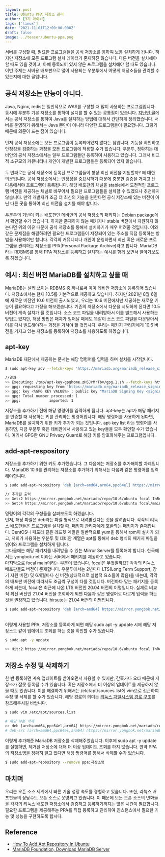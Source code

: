 ```yaml
---
layout: post  
title: Ubuntu PPA 저장소 관리
author: [3기_와이비]
tags: ['linux']
date: "2021-11-01T12:00:00.000Z"  
draft: false
image: ../teaser/ubuntu-ppa.png
---
```


서버를 구성할 때, 필요한 프로그램들을 공식 저장소를 통하여 보통 설치하게 됩니다.
하지만 저장소에 모든 프로그램 설치 데이터가 존재하진 않습니다.
다른 버전을 설치해야 할 때도 있을 것이고, 아예 등록되어 있지 않은 프로그램을 설치해야 할 때도 있습니다.
이번 주제는 서버용 배포판으로 많이 사용되는 우분투에서 어떻게 저장소들을 관리할 수 있는지에 대한 글입니다.
<!-- end -->

## 공식 저장소는 만능이 아니다.
Java, Nginx, redis는 일반적으로 WAS를 구성할 때 많이 사용하는 프로그램입니다.
동시에 우분투 기본 저장소를 통하여 설치를 할 수 있는 공통점이 있습니다.
[지난번 글](https://tecoble.techcourse.co.kr/post/2021-09-13-linux-distribution/)에서는 공식 저장소를 통하여 Java를 설치하는 방법에 대해서 간단하게 정리했습니다.
서버를 운영하기 위해서는 Java 뿐만이 아니라 다양한 프로그램들이 필요합니다.
그렇기 때문에 의문이 드는 점이 있습니다. <br><br>
먼저 공식 저장소에는 모든 프로그램이 등록되어있지 않다는 점입니다.
기능을 확인하고 안정성을 검증하는 과정을 모든 프로그램에 적용할 수가 없습니다.
우분투, 정확히는 데비안의 공식 저장소에서는 일부 프로그램들만 등록하여 사용하고 있습니다.
그래서 비교적 소규모의 커뮤니티나 개인이 개발한 프로그램들은 등록되어 있지 않습니다. <br><br>
두 번째로는 공식 저장소에 등록된 프로그램들이 항상 최신 버전을 지원할까? 에 대한 의문입니다.
공식 저장소에서는 안정성을 중요시하기 때문에 충분한 검증을 거치고 난 다음에서야 프로그램이 등록됩니다.
해당 배포판의 채널을 stable에서 도전적인 프로그램 버전을 제공하는 채널로 바꾸어서 필요한 프로그램들을 설치할 수 있겠으나 추천하지 않습니다.
만약 개발자가 조금 더 최신의 기술을 원한다면 공식 저장소에 있는 버전이 아닌 다른 곳을 통하여 최신 버전을 설치를 해야 합니다.
<br><br>
우분투의 기반이 되는 배포판인 데비안의 공식 저장소의 패키지는 [Debian package](https://www.debian.org/distrib/packages#search_packages)에서 확인할 수가 있습니다.
하지만 존재하지 않는 패키지나 stable 버전에서 지원하지 않는다면 위의 이유 때문에 공식 저장소를 통해서 설치하기가 매우 어려울 것입니다.
이와 같은 문제점을 해결하려면 필요한 프로그램들이 저장되어 있는 주소를 직접 등록하는 방법을 사용해야만 합니다.
각각의 커뮤니티나 개인이 운영하면서 최신 혹은 새로운 프로그램을 관리하는 저장소를 PPA(Personal Package Archive)라고 합니다.
MariaDB 라는 RDBMS를 통해 PPA 저장소를 등록하고 설치하는 예시를 함께 보면서 알아가보도록 하겠습니다.

## 예시 : 최신 버전 MariaDB를 설치하고 싶을 때
MariaDB는 널리 쓰이는 RDBMS 중 하나로써 이미 데비안 저장소에 등록되어 있습니다.
저장소에서는 현재 10.5를 기본적으로 제공하고 있습니다.
하지만 2021년 8월 6일에 새로운 버전인 10.6 버전이 출시되었고, 우리는 10.6 버전에서만 제공하는 새로운 기능이 필요하다고 가정을 해보겠습니다.
기존의 저장소에서 다운을 시도하게 된다면 10.5 버전이 계속 설치가 될 것입니다.
소스 코드 파일을 내려받아서 이를 빌드해서 사용하는 방법도 있지만, 해당 방법은 패치가 일어날 때에도 똑같이 소스 코드 파일을 다운받아서 이를 다시 빌드해야하는 과정을 거쳐야 할 것입니다.
우리는 패키지 관리자에게 10.6 버전을 가지고 있는 저장소를 등록하여 저장소를 사용하도록 하겠습니다.

## apt-key
MariaDB 재단에서 제공하는 문서는 해당 명령어를 입력을 하며 설치를 시작합니다. 

```bash
$ sudo apt-key adv --fetch-keys 'https://mariadb.org/mariadb_release_signing_key.asc'
```

```bash
//결과
>> Executing: /tmp/apt-key-gpghome.zHSJrMrTbv/gpg.1.sh --fetch-keys https://mariadb.org/mariadb_release_signing_key.asc
>> gpg: requesting key from 'https://mariadb.org/mariadb_release_signing_key.asc'
>> gpg: key <%GPG KEY VALUE%> : public key "MariaDB Signing Key <signing-key@mariadb.org>" imported
>> gpg: Total number processed: 1
>> gpg:           	imported: 1
```

저장소를 추가하기 전에 해당 명령어를 입력하게 됩니다.
apt-key는 apt가 해당 패키지를 인증할 때 사용하는 키를 관리하는 명령어입니다.
해당 명령어를 사용하게 된다면, MariaDB를 설치하기 위한 키가 추가가 되는 것입니다.
apt-key list 라는 명령어를 사용하면, 지금 우분투 혹은 데비안에서 사용되고 있는 key들을 모두 확인할 수가 있습니다.
여기서 GPG란 GNU Privacy Guard로 해당 키를 암호화해주는 프로그램입니다.

## add-apt-respository

저장소를 추가하기 위한 키도 추가했습니다.
그 다음에는 저장소를 추가해야할 차례입니다.
MariaDB 10.6를 관리하는 저장소를 추가하기 위해서는 다음과 같은 명령어를 입력해야합니다.

```bash
$ sudo add-apt-repository 'deb [arch=amd64,arm64,ppc64el] https://mirror.yongbok.net/mariadb/repo/10.6/ubuntu focal main'
```
```bash
// 추가된 출력
>> Get:2 https://mirror.yongbok.net/mariadb/repo/10.6/ubuntu focal InRelease [7758 B]
>> Get:4 https://mirror.yongbok.net/mariadb/repo/10.6/ubuntu focal/main arm64 Packages [16.6 kB]
```

명령어의 각각의 구성들을 살펴보도록 하겠습니다. <br>
먼저, 해당 파일은 deb라는 파일 형식으로 내려받겠다는 것을 알려줍니다.
각각의 리눅스 배포판들은 프로그램을 설치할 때, 패키지 관리자에게 호환되는 패키지가 존재합니다.
CentOS나 페도라 같은 레드헷 계열은 일반적으로 yum을 통해서 rpm이 설치가 되고, 저희가 사용하는 우분투 및 데비안 계열은 apt를 통해서 deb 형식의 패키지 파일을 읽어와 프로그램을 설치하게 됩니다. <br>
그다음에는 해당 패키지를 내려받을 수 있는 Mirror Server를 등록해야 합니다.
한국에서는 yongbok.net 이라는 서버에서 패키지를 제공하고 있습니다. <br>
마지막으로 focal main이라는 부분이 있습니다.
focal은 무엇일까요?
각각의 리눅스 배포판들도 버전이 존재합니다.
우분투에서는 2년마다 LTS(Long Term Support, 장기 지원 버전) 및 6개월마다 신 버전(상대적으로 실험적 요소들이 많음)을 내는데, 각각의 배포판 버전에 따라서도 조금씩 구성이 다를 것입니다.
버전마다 맞는 패키지를 등록하게 되는데, focal은 최근에 나온 LTS 버전인 20.04 버전의 이명입니다.
실제로 비교적 최신 버전인 21.04 버전을 조회하게 되면 다음과 같은 명령어로 다르게 입력을 하는 것을 권장하고 있습니다.
hirsute는 21.04 버전의 이명입니다.

```bash
$ sudo add-apt-repository 'deb [arch=amd64] https://mirror.yongbok.net/mariadb/repo/10.6/ubuntu hirsute main'
```

<br>
이렇게 사용할 PPA, 저장소를 등록하게 되면 해당 sudo apt -y update 시에 해당 저장소도 같이 업데이트 조회를 하는 것을 확인할 수가 있습니다.

```bash
$ sudo apt -y update
```
```bash
>> Hit:2 https://mirror.yongbok.net/mariadb/repo/10.6/ubuntu focal InRelease
```

## 저장소 수정 및 삭제하기
한 번 등록하면 계속 업데이트를 받아오면서 사용할 수 있지만, 간혹가다 오타 때문에 저장소가 잘못 등록될 수가 있습니다.
혹은 저장소에서 더 이상의 업데이트를 제공하지 않을 때도 있습니다.
이를 해결하기 위해서는 /etc/apt/sources.list에 vim으로 접근하여 수정 및 삭제를 할 수가 있습니다.
해당 경로의 의미는 [리눅스 파일시스템 경로 구조](https://tecoble.techcourse.co.kr/post/2021-10-18-linux-file-directory-system/)를 참조해주시길 바랍니다.

```bash
$ sudo vim /etc/apt/sources.list
```

```bash
# 해당 부분 삭제
>> deb [arch=amd64,ppc64el,arm64] https://mirror.yongbok.net/mariadb/repo/10.6/ubuntu focal main
# deb-src [arch=amd64,ppc64el,arm64] https://mirror.yongbok.net/mariadb/repo/10.6/ubuntu focal main
```

이렇게 추가해준 MariaDB 저장소를 삭제해주었습니다. 
이후에 sudo apt -y update를 실행하면, 제거된 저장소에 대해 더 이상 업데이트 조회를 하지 않습니다.
만약 PPA의 저장소명을 정확히 알고 있다면 해당 명령어를 통해서 삭제할 수가 있습니다.

```bash
$ sudo add-apt-repository --remove ppa:저장소명
```

## 마치며
우리는 오픈 소스 세계에서 빠른 기술 성장 속도를 경험하고 있습니다. 
또한, 리눅스 배포판들의 상당수도 오픈 소스로 운영되고 있습니다.
이 때문에 모든 오픈 소스의 변화들을 각각의 리눅스 배포판 저장소에서 검증하고 등록하기까지는 많은 시간이 필요합니다.
필요한 프로그램을 제공해주는 PPA를 직접 등록하고 관리하여 인스턴스에서 필요한 기능 및 성능을 구현하도록 합시다. 
 
## Reference
- [How To Add Apt Repository In Ubuntu](https://linuxize.com/post/how-to-add-apt-repository-in-ubuntu/)
- [MariaDB Foundation, Download MariaDB Server](https://mariadb.org/download/?tab=repo-config&distro=Mint+19&ver=10.2&r_mirror=yongbok)

